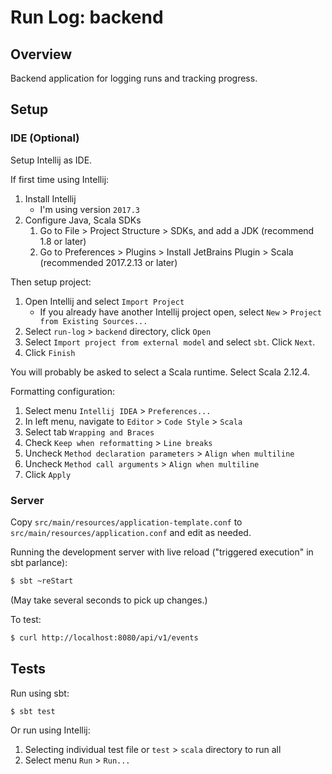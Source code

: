 # Run Log: backend

## Overview
Backend application for logging runs and tracking progress.

## Setup

### IDE (Optional)

Setup Intellij as IDE.

If first time using Intellij:

1. Install Intellij
    - I'm using version `2017.3`
2. Configure Java, Scala SDKs
    1. Go to File > Project Structure > SDKs, and add a JDK (recommend 1.8 or later)
    2. Go to Preferences > Plugins > Install JetBrains Plugin > Scala (recommended 2017.2.13 or later)

Then setup project:

1. Open Intellij and select `Import Project`
    - If you already have another Intellij project open, select `New` > `Project from Existing Sources...`
2. Select `run-log` > `backend` directory, click `Open`
3. Select `Import project from external model` and select `sbt`. Click `Next`.
4. Click `Finish`

You will probably be asked to select a Scala runtime. Select Scala 2.12.4.

Formatting configuration:

1. Select menu `Intellij IDEA` > `Preferences...`
2. In left menu, navigate to `Editor` > `Code Style` > `Scala`
3. Select tab `Wrapping and Braces`
4. Check `Keep when reformatting` > `Line breaks`
5. Uncheck `Method declaration parameters` > `Align when multiline`
6. Uncheck `Method call arguments` > `Align when multiline`
7. Click `Apply`

### Server

Copy `src/main/resources/application-template.conf` to `src/main/resources/application.conf` and edit as needed.

Running the development server with live reload ("triggered execution" in sbt parlance):

```sh
$ sbt ~reStart
```

(May take several seconds to pick up changes.)

To test:

```sh
$ curl http://localhost:8080/api/v1/events
```

## Tests

Run using sbt:

```sh
$ sbt test
```

Or run using Intellij:

1. Selecting individual test file or `test` > `scala` directory to run all
2. Select menu `Run` > `Run...`
